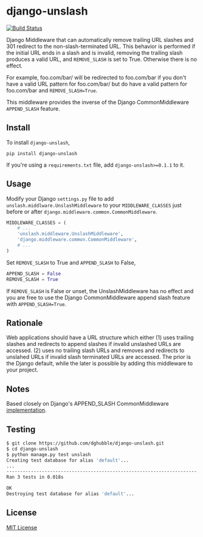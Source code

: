 # django-unslash

[![Build Status](https://travis-ci.org/dghubble/servlib.png)](https://travis-ci.org/dghubble/django-unslash)

Django Middleware that can automatically remove trailing URL slashes and 301 
redirect to the non-slash-terminated URL. This behavior is performed if the
initial URL ends in a slash and is invalid, removing the trailing slash
produces a valid URL, and `REMOVE_SLASH` is set to True. Otherwise there is
no effect.

For example, foo.com/bar/ will be redirected to foo.com/bar if you don't
have a valid URL pattern for foo.com/bar/ but do have a valid pattern for
foo.com/bar and `REMOVE_SLASH=True`.

This middleware provides the inverse of the Django CommonMiddleware 
`APPEND_SLASH` feature.


## Install

To install `django-unslash`,

```
pip install django-unslash
```

If you're using a `requirements.txt` file, add `django-unslash>=0.1.1` to it.


## Usage

Modify your Django `settings.py` file to add `unslash.middlware.UnslashMiddleware`
to your `MIDDLEWARE_CLASSES` just before or after `django.middleware.common.CommonMiddleware`.

```python
MIDDLEWARE_CLASSES = (
    # ...
    'unslash.middleware.UnslashMiddleware',
    'django.middleware.common.CommonMiddleware',
    # ...
)
```

Set `REMOVE_SLASH` to True and `APPEND_SLASH` to False,

```python
APPEND_SLASH = False
REMOVE_SLASH = True
```

If `REMOVE_SLASH` is False or unset, the UnslashMiddleware has no effect and you are free to use the Django CommonMiddleware append slash feature with `APPEND_SLASH=True`.


## Rationale

Web applications should have a URL structure which either (1) uses trailing
slashes and redirects to append slashes if invalid unslashed URLs are accessed.
(2) uses no trailing slash URLs and removes and redirects to unslahed URLs if
invalid slash terminated URLs are accessed. The prior is the Django default, 
while the later is possible by adding this middleware to your project.


## Notes

Based closely on Django's APPEND_SLASH CommonMiddleware [implementation](https://github.com/django/django/blob/master/django/middleware/common.py).


## Testing

```bash
$ git clone https://github.com/dghubble/django-unslash.git
$ cd django-unslash
$ python manage.py test unslash
Creating test database for alias 'default'...
...
----------------------------------------------------------------------
Ran 3 tests in 0.018s

OK
Destroying test database for alias 'default'...
```


## License

[MIT License](LICENSE)
    